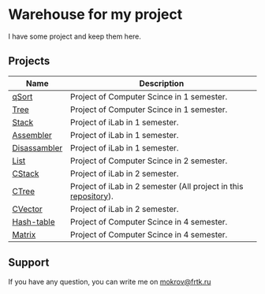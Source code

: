 # Warehouse for my project

I have some project and keep them here.

## Projects

| Name             | Description |
| ----             | ----------- |
| [qSort][]        | Project of Computer Scince in 1 semester. |
| [Tree][]         | Project of Computer Scince in 1 semester. |
| [Stack][]        | Project of iLab in 1 semester. |
| [Assembler][]    | Project of iLab in 1 semester. |
| [Disassambler][] | Project of iLab in 1 semester. |
| [List][]         | Project of Computer Scince in 2 semester. |
| [CStack][]       | Project of iLab in 2 semester. |
| [CTree][]        | Project of iLab in 2 semester (All project in this [repository][]). |
| [CVector][]      | Project of iLab in 2 semester. |
| [Hash-table][]   | Project of Computer Scince in 4 semester. |
| [Matrix][]	   | Project of Computer Scince in 4 semester. |

## Support
If you have any question, you can write me on <mokrov@frtk.ru>

[qSort]: ./qSort
[Tree]: ./Tree_culc
[Stack]: ./Stack/
[Assembler]: ./assambler
[Disassambler]: ./disassambler
[List]: ./List
[CStack]: ./CStack
[CTree]: ./CTree
[CVector]: ./CVector
[Hash-table]: ./Hash-table
[Matrix]: ./Matrices_mul
[repository]: https://github.com/opomuc/ilab-compiler